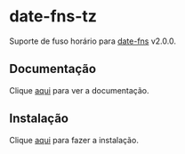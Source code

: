 # date-fns-tz

Suporte de fuso horário para [date-fns](date-fns.md) v2.0.0.

## Documentação

Clique [aqui](https://github.com/marnusw/date-fns-tz) para ver a documentação.

## Instalação

Clique [aqui](https://www.npmjs.com/package/date-fns-tz) para fazer a instalação.
